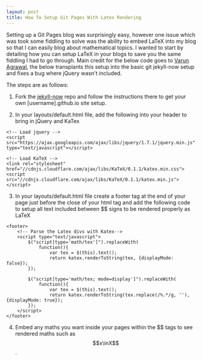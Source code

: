 ```yaml
---
layout: post
title: How To Setup Git Pages With Latex Rendering
---
```


Setting up a Git Pages blog was surprisingly easy, however one issue which was took some fiddling to solve was the ability to embed LaTeX into my blog so that I can easily blog about mathematical topics. I wanted to start by detailing how you can setup LaTeX in your blogs to save you the same fiddling I had to go through. Main credit for the below code goes to [Varun Agrawal](https://varunagrawal.github.io/2018/03/27/latex-jekyll/), the below transplants this setup into the basic git jekyll-now setup and fixes a bug where jQuery wasn't included.

The steps are as follows:

1. Fork the [jekyll-now](https://github.com/barryclark/jekyll-now) repo and follow the instructions there to get your own \[username\].github.io site setup.

2. In your layouts/default.html file, add the following into your header to bring in jQuery and KaTex
```
<!-- Load jquery -->
<script src="https://ajax.googleapis.com/ajax/libs/jquery/1.7.1/jquery.min.js" type="text/javascript"></script>

<!-- Load KaTeX -->
<link rel="stylesheet" href="//cdnjs.cloudflare.com/ajax/libs/KaTeX/0.1.1/katex.min.css">
<script src="//cdnjs.cloudflare.com/ajax/libs/KaTeX/0.1.1/katex.min.js"></script>
```

3. In your layouts/default.html file create a footer tag at the end of your page just before the close of your html tag and add the following code to setup all text included between \$\$ signs to be rendered properly as LaTeX
```
<footer>
	<!-- Parse the Latex divs with Katex-->
	<script type="text/javascript">
		$("script[type='math/tex']").replaceWith(
			function(){
				var tex = $(this).text();
				return katex.renderToString(tex, {displayMode: false});
		});

		$("script[type='math/tex; mode=display']").replaceWith(
			function(){
				var tex = $(this).text();
				return katex.renderToString(tex.replace(/%.*/g, ''), {displayMode: true});
		});
	</script>
</footer>
```

4. Embed any maths you want inside your pages within the \$\$ tags to see rendered maths such as $$x\inX$$.

